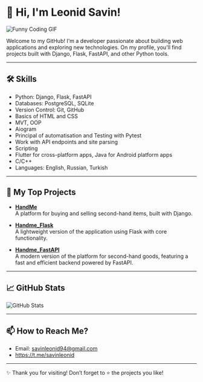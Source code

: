 # 👋 Hi, I'm Leonid Savin!

![Funny Coding GIF](https://media.giphy.com/media/xoicctrOv5aGw6mCZi/giphy.gif)

Welcome to my GitHub! I'm a developer passionate about building web applications and exploring new technologies. On my profile, you'll find projects built with Django, Flask, FastAPI, and other Python tools.

---

## 🛠️ Skills

- Python: Django, Flask, FastAPI
- Databases: PostgreSQL, SQLite
- Version Control: Git, GitHub
- Basics of HTML and CSS
- MVT, OOP
- Aiogram
- Principal of automatisation and Testing with Pytest
- Work with API endpoints and site parsing
- Scripting
- Flutter for cross-platform apps, Java for Android platform apps
- C/C++
- Languages: English, Russian, Turkish
---

## 🌟 My Top Projects

- [**HandMe**](https://github.com/savinleonid/HandMe)  
  A platform for buying and selling second-hand items, built with Django.

- [**Handme_Flask**](https://github.com/savinleonid/Handme_Flask)  
  A lightweight version of the application using Flask with core functionality.

- [**Handme_FastAPI**](https://github.com/savinleonid/Handme_FastAPI)  
  A modern version of the platform for second-hand goods, featuring a fast and efficient backend powered by FastAPI.

---

## 📈 GitHub Stats

![GitHub Stats](https://github-readme-stats.vercel.app/api?username=savinleonid&show_icons=true&theme=radical)

---

## 📫 How to Reach Me?

- Email: [savinleonid94@gmail.com](mailto:savinleonid94@gmail.com)
- https://t.me/savinleonid

---

✨ Thank you for visiting! Don’t forget to ⭐ the projects you like!
